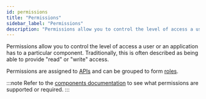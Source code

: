 ```yaml
---
id: permissions
title: "Permissions"
sidebar_label: "Permissions"
description: "Permissions allow you to control the level of access a user or an application has to a particular component. Typically, this is providing read or write access."
---
```


Permissions allow you to control the level of access a user or an application has to a particular component. Traditionally, this is often described as being able to provide "read" or "write" access.

Permissions are assigned to [APIs](self-managed/concepts/access-control/apis.md) and can be grouped to form
[roles](/self-managed/concepts/access-control/roles.md).

:::note
Refer to the [components documentation](../../../components/components-overview.md) to see what permissions are supported or required.
:::
